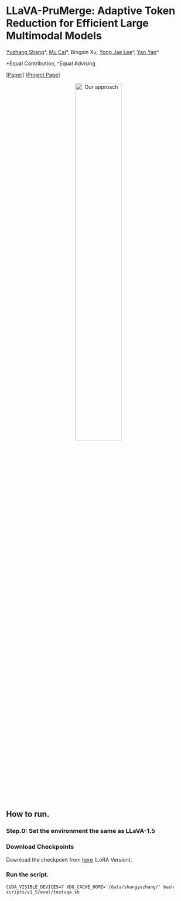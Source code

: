 # LLaVA-PruMerge: Adaptive Token Reduction for Efficient Large Multimodal Models

[Yuzhang Shang](https://42shawn.github.io/)\*, [Mu Cai](https://pages.cs.wisc.edu/~mucai/)\*, Bingxin Xu, [Yong Jae Lee](https://pages.cs.wisc.edu/~yongjaelee/)^, [Yan Yan](https://tomyan555.github.io/)^

\*Equal Contribution, ^Equal Advising

[[Paper](https://arxiv.org/abs/2403.15388)] [[Project Page](https://llava-prumerge.github.io/)]

<div align="center">
  <img src="https://llava-prumerge.github.io/images/architecture.png" alt="Our approach" width="50%">
</div>


## How to run.
### Step.0: Set the environment the same as LLaVA-1.5

### Download Checkpoints
Download the checkpoint from [here]([https://arxiv.org/abs/2310.00034](https://drive.google.com/file/d/1hGc6Pet_GbkwUoKMbXhr5PS7kiIE__eT/view?usp=sharing)https://drive.google.com/file/d/1hGc6Pet_GbkwUoKMbXhr5PS7kiIE__eT/view?usp=sharing) (LoRA Version).

### Run the script.
```shell
CUDA_VISIBLE_DEVICES=7 XDG_CACHE_HOME='/data/shangyuzhang/' bash scripts/v1_5/eval/testvqa.sh
```

